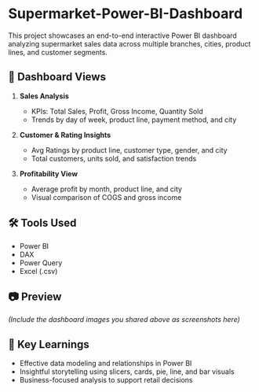 # Supermarket-Power-BI-Dashboard
This project showcases an end-to-end interactive Power BI dashboard analyzing supermarket sales data across multiple branches, cities, product lines, and customer segments.

## 📁 Dashboard Views
1. **Sales Analysis**  
   - KPIs: Total Sales, Profit, Gross Income, Quantity Sold  
   - Trends by day of week, product line, payment method, and city  

2. **Customer & Rating Insights**  
   - Avg Ratings by product line, customer type, gender, and city  
   - Total customers, units sold, and satisfaction trends  

3. **Profitability View**  
   - Average profit by month, product line, and city  
   - Visual comparison of COGS and gross income  

## 🛠️ Tools Used
- Power BI  
- DAX  
- Power Query  
- Excel (.csv)  

## 📷 Preview
*(Include the dashboard images you shared above as screenshots here)*

## 📌 Key Learnings
- Effective data modeling and relationships in Power BI  
- Insightful storytelling using slicers, cards, pie, line, and bar visuals  
- Business-focused analysis to support retail decisions

